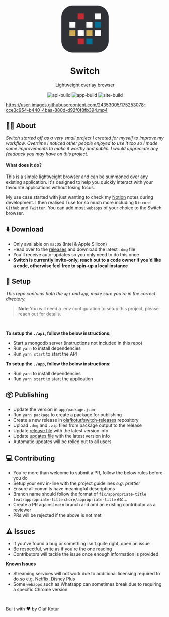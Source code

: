 <p align="center">
  <a href="https://switchapp.dev.com">
    <img width="150px" style="margin-top: 30px" src="https://github.com/olafkotur/switch/blob/main/app/assets/switch-icon.png?raw=true">
  </a>
</p>

<h1 align="center">Switch</h1>

<div align="center">

Lightweight overlay browser

![api-build](https://github.com/olafkotur/switch/actions/workflows/api-build.yml/badge.svg)
![app-build](https://github.com/olafkotur/switch/actions/workflows/app-build.yml/badge.svg)
![site-build](https://github.com/olafkotur/switch/actions/workflows/site-build.yml/badge.svg)

</div>

https://user-images.githubusercontent.com/24353005/175253078-cce3c954-b440-4baa-880d-d92f0f8fb394.mp4

## 👋🏽 About

_Switch started off as a very small project I created for myself to improve my workflow. Overtime I noticed other people enjoyed to use it too so I made some improvements to make it worthy and public. I would appreciate any feedback you may have on this project._

#### What does it do?

This is a simple lightweight browser and can be summoned over any existing application. It's designed to help you quickly interact with your favourite applications without losing focus.

My use case started with just wanting to check my [Notion](https://notion.so) notes during development. I then realised I use for so much more including `Discord` `Github` and `Twitter`. You can add most `webapps` of your choice to the Switch browser.

## ⬇️ Download

- Only available on `macOS` (Intel & Apple Silicon)
- Head over to the [releases](https://github.com/olafkotur/switch/releases) and download the latest `.dmg` file
- You'll receive auto-updates so you only need to do this once
- **Switch is currently invite-only, reach out to a code owner if you'd like a code, otherwise feel free to spin-up a local instance**

## 🔨 Setup

_This repo contains both the `api` and `app`, make sure you're in the correct directory._

> **Note**
> You will need a .env configuration to setup this project, please reach out for details.

<br />

**To setup the `./api`, follow the below instructions:**

- Start a mongodb server (instructions not included in this repo)
- Run `yarn` to install dependencies
- Run `yarn start` to start the API

**To setup the `./app`, follow the below instructions:**

- Run `yarn` to install dependencies
- Run `yarn start` to start the application

## 📦 Publishing

- Update the version in `app/package.json`
- Run `yarn package` to create a package for publishing
- Create a new release in [olafkotur/switch-releases](https://github.com/olafkotur/switch-releases/releases) repository
- Upload `.dmg` and `.zip` files from package output to the release
- Update [release file](https://github.com/olafkotur/switch-releases/blob/master/release.json) with the latest version info
- Update [updates file](https://github.com/olafkotur/switch-releases/blob/master/updates.json) with the latest version info
- Automatic updates will be rolled out to all users

## 💻 Contributing

- You're more than welcome to submit a PR, follow the below rules before you do
- Setup your env in-line with the project guidelines _e.g. prettier_
- Ensure all commits have meaningful descriptions
- Branch name should follow the format of `fix/appropriate-title` `feat/appropriate-title` `chore/appropriate-title` etc...
- Create a PR against `main` branch and add an existing contributor as a reviewer
- PRs will be rejected if the above is not met

## ⚠️ Issues

- If you've found a bug or something isn't quite right, open an issue
- Be respectful, write as if you're the one reading
- Contributors will tackle the issue once enough information is provided

**Known Issues**

- Streaming services will not work due to additional licensing required to do so e.g. Netflix, Disney Plus
- Some `webapps` such as Whatsapp can sometimes break due to requiring a specific Chrome version

<br />

Built with ❤️ by Olaf Kotur
